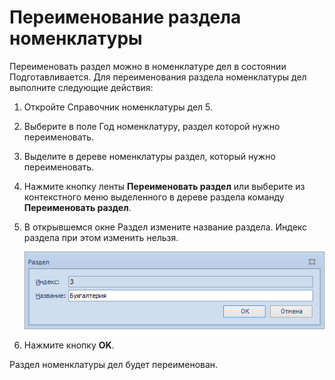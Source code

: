 # Переименование раздела номенклатуры

Переименовать раздел можно в номенклатуре дел в состоянии Подготавливается. Для переименования раздела номенклатуры дел выполните следующие действия:

1. Откройте Справочник номенклатуры дел 5.

2. Выберите в поле Год номенклатуру, раздел которой нужно переименовать.

3. Выделите в дереве номенклатуры раздел, который нужно переименовать.

4. Нажмите кнопку ленты **Переименовать раздел** или выберите из контекстного меню выделенного в дереве раздела команду **Переименовать раздел**.

5. В открывшемся окне Раздел измените название раздела. Индекс раздела при этом изменить нельзя.

   ![Окно переименования раздела номенклатуры дел](img/Add_Section.png "Окно переименования раздела номенклатуры дел")

6. Нажмите кнопку **OK**.

Раздел номенклатуры дел будет переименован.